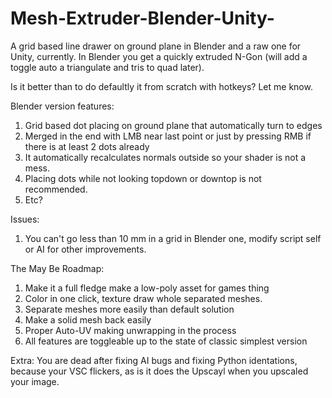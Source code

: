 # Mesh-Extruder-Blender-Unity-
A grid based line drawer on ground plane in Blender and a raw one for Unity, currently.
In Blender you get a quickly extruded N-Gon (will add a toggle auto a triangulate and tris to quad later).

Is it better than to do defaultly it from scratch with hotkeys? Let me know.

Blender version features:
1. Grid based dot placing on ground plane that automatically turn to edges
2. Merged in the end with LMB near last point or just by pressing RMB if there is at least 2 dots already
3. It automatically recalculates normals outside so your shader is not a mess.
4. Placing dots while not looking topdown or downtop is not recommended.
5. Etc?

Issues:
1. You can't go less than 10 mm in a grid in Blender one, modify script self or AI for other improvements.

The May Be Roadmap:
1. Make it a full fledge make a low-poly asset for games thing
2. Color in one click, texture draw whole separated meshes.
3. Separate meshes more easily than default solution
4. Make a solid mesh back easily
5. Proper Auto-UV making unwrapping in the process
6. All features are toggleable up to the state of classic simplest version


Extra:
You are dead after fixing AI bugs and fixing Python identations, because your VSC flickers, as is it does the Upscayl when you upscaled your image.
